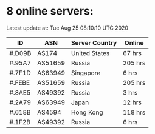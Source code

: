 # 8 online servers:

Latest update at: Tue Aug 25 08:10:10 UTC 2020

| ID | ASN | Server Country | Online |
| -- | --- | -------------- | ------ |
| #.D09B | AS174 | United States | 67 hrs |
| #.95A7 | AS51659 | Russia | 205 hrs |
| #.7F1D | AS63949 | Singapore | 6 hrs |
| #.FEBE | AS51659 | Russia | 205 hrs |
| #.8AE5 | AS49392 | Russia | 3 hrs |
| #.2A79 | AS63949 | Japan | 12 hrs |
| #.618B | AS4594 | Hong Kong | 118 hrs |
| #.1F2B | AS49392 | Russia | 6 hrs |


